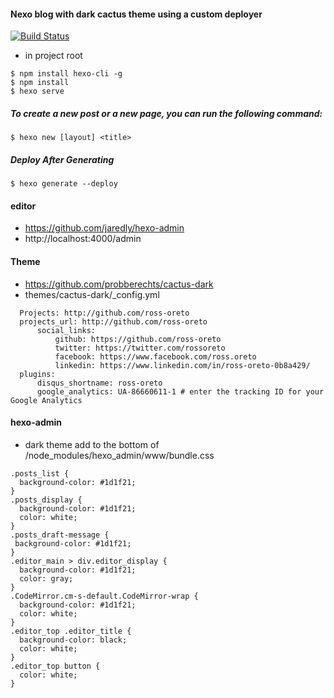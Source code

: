 #### Nexo blog with dark cactus theme using a custom deployer
[![Build Status](https://travis-ci.org/ross-oreto/blog.svg?branch=master)](https://travis-ci.org/ross-oreto/blog)

 - in project root
```
$ npm install hexo-cli -g
$ npm install
$ hexo serve
```

##### To create a new post or a new page, you can run the following command:
``` 
$ hexo new [layout] <title>
```

#####  Deploy After Generating
``` 
$ hexo generate --deploy
``` 

#### editor
 - https://github.com/jaredly/hexo-admin
 - http://localhost:4000/admin
 
 
#### Theme
 - https://github.com/probberechts/cactus-dark
 - themes/cactus-dark/_config.yml
```
  Projects: http://github.com/ross-oreto
  projects_url: http://github.com/ross-oreto
      social_links:
          github: https://github.com/ross-oreto
          twitter: https://twitter.com/rossoreto
          facebook: https://www.facebook.com/ross.oreto
          linkedin: https://www.linkedin.com/in/ross-oreto-0b8a429/
  plugins:
      disqus_shortname: ross-oreto
      google_analytics: UA-86660611-1 # enter the tracking ID for your Google Analytics
```

#### hexo-admin
 - dark theme add to the bottom of /node_modules/hexo_admin/www/bundle.css
```
.posts_list {
  background-color: #1d1f21;
}
.posts_display {
  background-color: #1d1f21;
  color: white;
}
.posts_draft-message {
 background-color: #1d1f21;
}
.editor_main > div.editor_display {
  background-color: #1d1f21;
  color: gray;
}
.CodeMirror.cm-s-default.CodeMirror-wrap {
  background-color: #1d1f21;
  color: white;
}
.editor_top .editor_title {
  background-color: black;
  color: white;
}
.editor_top button {
  color: white;
}
```